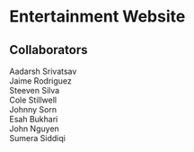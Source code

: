 # Entertainment Website

## Collaborators

Aadarsh Srivatsav <br/>
Jaime Rodriguez <br/>
Steeven Silva <br/>
Cole Stillwell <br/>
Johnny Sorn <br/>
Esah Bukhari <br/>
John Nguyen <br/>
Sumera Siddiqi <br/>

